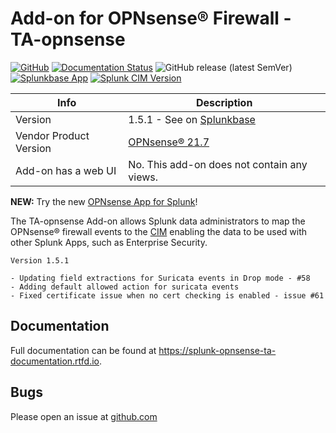 # Add-on for OPNsense® Firewall - TA-opnsense

[![GitHub](https://img.shields.io/github/license/ZachChristensen28/TA-opnsense)]()
[![Documentation Status](https://readthedocs.org/projects/splunk-opnsense-ta-documentation/badge/?version=latest)](https://splunk-opnsense-ta-documentation.readthedocs.io/en/latest/?badge=latest)
![GitHub release (latest SemVer)](https://img.shields.io/github/v/release/ZachChristensen28/TA-opnsense)
[![Splunkbase App](https://img.shields.io/badge/Splunkbase-TA--opnsense-blue)](https://splunkbase.splunk.com/app/4538/)
[![Splunk CIM Version](https://img.shields.io/badge/Splunk%20CIM%20Version-4.x-success)](https://docs.splunk.com/Documentation/CIM/latest/User/Overview)

 Info | Description
------|----------
Version | 1.5.1 - See on [Splunkbase](https://splunkbase.splunk.com/app/4538/)
Vendor Product Version | [OPNsense® 21.7](https://opnsense.org/)
Add-on has a web UI | No. This add-on does not contain any views.

**NEW:** Try the new [OPNsense App for Splunk](https://github.com/ZachChristensen28/Opnsense_App_for_Splunk)!

The TA-opnsense Add-on allows Splunk data administrators to map the OPNsense® firewall events to the [CIM](https://docs.splunk.com/Splexicon:CommonInformationModel) enabling the data to be used with other Splunk Apps, such as Enterprise Security.

```TEXT
Version 1.5.1

- Updating field extractions for Suricata events in Drop mode - #58
- Adding default allowed action for suricata events
- Fixed certificate issue when no cert checking is enabled - issue #61
```

## Documentation

Full documentation can be found at https://splunk-opnsense-ta-documentation.rtfd.io.

## Bugs

Please open an issue at [github.com](https://github.com/ZachChristensen28/TA-opnsense)
